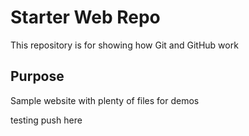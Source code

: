 # Starter Web Repo

This repository is for showing how Git and GitHub work

## Purpose

Sample website with plenty of files for demos

testing push here 
